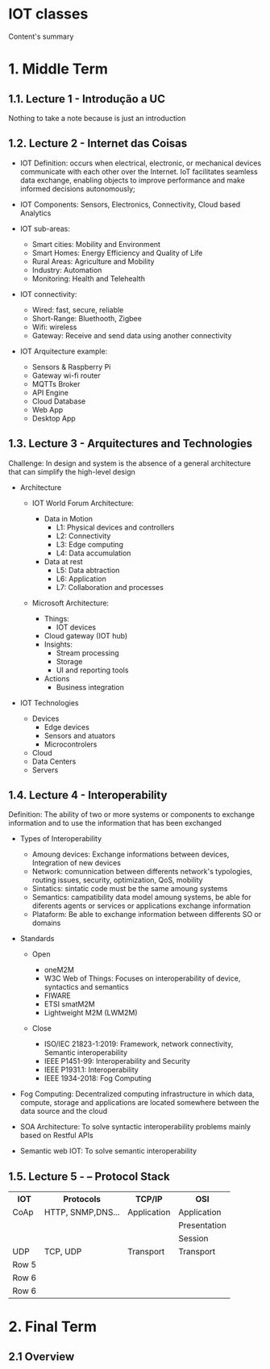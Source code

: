 # IOT classes
Content's summary


# 1. Middle Term

## 1.1. Lecture 1 - Introdução a UC

Nothing to take a note because is just an introduction 
   
## 1.2. Lecture 2 - Internet das Coisas

- IOT Definition: occurs when electrical, electronic, or mechanical devices communicate with each other over the Internet. IoT facilitates seamless data exchange, enabling objects to improve performance and make informed decisions autonomously;

- IOT Components: Sensors, Electronics, Connectivity, Cloud based Analytics

- IOT sub-areas: 
    - Smart cities: Mobility and Environment 
    - Smart Homes: Energy Efficiency and Quality of Life
    - Rural Areas: Agriculture and Mobility
    - Industry: Automation
    - Monitoring: Health and Telehealth  

- IOT connectivity: 
    - Wired: fast, secure, reliable
    - Short-Range: Bluethooth, Zigbee
    - Wifi: wireless
    - Gateway: Receive and send data using another connectivity

- IOT Arquitecture example: 
    - Sensors & Raspberry Pi
    - Gateway wi-fi router
    - MQTTs Broker
    - API Engine
    - Cloud Database
    - Web App
    - Desktop App

## 1.3. Lecture 3 - Arquitectures and Technologies
Challenge: In design and system is the absence of a general architecture that can simplify the high-level design

- Architecture
    - IOT World Forum Architecture:
        - Data in Motion
            - L1: Physical devices and controllers
            - L2: Connectivity
            - L3: Edge computing
            - L4: Data accumulation
        - Data at rest
            - L5: Data abtraction
            - L6: Application
            - L7: Collaboration and processes

    - Microsoft Architecture:
        - Things:
            - IOT devices
        - Cloud gateway (IOT hub)
        - Insights:
            - Stream processing
            - Storage
            - UI and reporting tools
        - Actions
            - Business integration

- IOT Technologies
    - Devices
        - Edge devices
        - Sensors and atuators
        - Microcontrolers
    - Cloud
    - Data Centers
    - Servers

## 1.4. Lecture 4 - Interoperability

Definition: The ability of two or more systems or components to exchange information and to use the information that has been exchanged

- Types of Interoperability
    - Amoung devices: Exchange informations between devices, Integration of new devices
    - Network: comunnication between differents network's typologies, routing issues, security, optimization, QoS, mobility
    - Sintatics: sintatic code must be the same amoung systems
    - Semantics: campatibility data model amoung systems, be able for diferents agents or services or applications exchange information
    - Plataform: Be able to exchange information between differents SO or domains

- Standards
    - Open
        - oneM2M
        - W3C Web of Things: Focuses on interoperability of device, syntactics and semantics
        - FIWARE
        - ETSI smatM2M
        - Lightweight M2M (LWM2M)
    
    - Close
        - ISO/IEC 21823-1:2019:  Framework, network connectivity, Semantic interoperability
        - IEEE P1451-99: Interoperability and Security
        - IEEE P1931.1: Interoperability
        - IEEE 1934-2018: Fog Computing

 - Fog Computing: Decentralized computing infrastructure in which data, compute, storage and applications are located somewhere between the data source and the cloud

 - SOA Architecture: To solve syntactic interoperability problems mainly based on Restful APIs

 - Semantic web IOT: To solve semantic interoperability

## 1.5. Lecture 5 - – Protocol Stack

<table>
  <tr>
    <th>IOT</th>
    <th>Protocols</th>
    <th>TCP/IP</th>
    <th>OSI</th>
  </tr>
  <tr>
    <td>CoAp</td>
    <td>HTTP, SNMP,DNS...</td>
    <td>Application</td>
    <td>Application</td>
  </tr>
  <tr>
    <td></td>
    <td></td>
    <td></td>
    <td>Presentation</td>
  </tr>
  <tr>
    <td></td>
    <td></td>
    <td></td>
    <td>Session</td>
  </tr>
  <tr>
    <td>UDP</td>
    <td>TCP, UDP</td>
    <td>Transport</td>
    <td>Transport</td>
  </tr>
  <tr>
    <td>Row 5</td>
    <td></td>
    <td></td>
    <td></td>
  </tr>
  <tr>
    <td>Row 6</td>
    <td></td>
    <td></td>
    <td></td>
  </tr>
  <tr>
    <td>Row 6</td>
    <td></td>
    <td></td>
    <td></td>
  </tr>
</table>


# 2. Final Term

## 2.1 Overview
